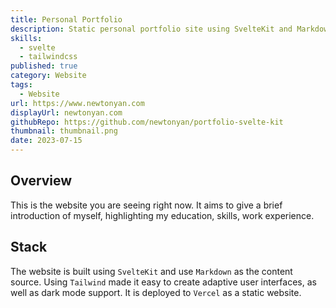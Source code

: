 ```yaml
---
title: Personal Portfolio
description: Static personal portfolio site using SvelteKit and Markdown
skills:
  - svelte
  - tailwindcss
published: true
category: Website
tags:
  - Website
url: https://www.newtonyan.com
displayUrl: newtonyan.com
githubRepo: https://github.com/newtonyan/portfolio-svelte-kit
thumbnail: thumbnail.png
date: 2023-07-15
---
```


<script lang="ts">
import SkillShowcase from '$components/SkillShowcase.svelte';
import { AspectRatio } from "$components/ui/aspect-ratio";
import type { Stack } from "$lib/types";
import svelteIcon from "@iconify/icons-skill-icons/svelte";
import tailwindIconDark from "@iconify/icons-skill-icons/tailwindcss-dark";
import tailwindIcon from "@iconify/icons-skill-icons/tailwindcss-light";
import vercelIconDark from "@iconify/icons-skill-icons/vercel-dark";
import vercelIcon from "@iconify/icons-skill-icons/vercel-light";
import markdownIconDark from "@iconify/icons-skill-icons/markdown-dark";
import markdownIcon from "@iconify/icons-skill-icons/markdown-light";
const website: Stack[] = [
		{
			name: "SvelteKit",
			icon: { light: svelteIcon }
		}, 
    {
			name: "Markdown",
			icon: { light: markdownIconDark, dark: markdownIcon }
		}, 
    {
			name: "Tailwind CSS",
			icon: { light: tailwindIconDark, dark: tailwindIcon },
		},
    {
			name: "Vercel",
			icon: { light: vercelIconDark, dark: vercelIcon },
		},
	];
</script>

## Overview

This is the website you are seeing right now. It aims to give a brief introduction of myself, highlighting my education, skills, work experience.

## Stack

<SkillShowcase list={website}/>

The website is built using `SvelteKit` and use `Markdown` as the content source. Using `Tailwind` made it easy to create adaptive user interfaces, as well as dark mode support. It is deployed to `Vercel` as a static website.
